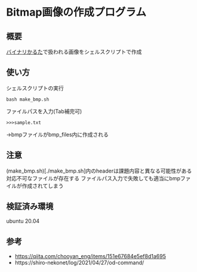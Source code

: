 # Bitmap画像の作成プログラム
## 概要    
[バイナリかるた](https://kozos.jp/binary-karuta/)で扱われる画像をシェルスクリプトで作成
## 使い方
シェルスクリプトの実行
```
bash make_bmp.sh
```
ファイルパスを入力(Tab補完可)  
```
>>>sample.txt
```
→bmpファイルがbmp_files内に作成される
## 注意
(make_bmp.sh)[./make_bmp.sh]内のheaderは課題内容と異なる可能性がある  
対応不可なファイルが存在する
ファイルパス入力で失敗しても適当にbmpファイルが作成されてしまう  
## 検証済み環境
ubuntu 20.04
## 参考
- https://qiita.com/chooyan_eng/items/151e67684e5ef8d1a695
- https://shiro-nekonet/log/2021/04/27/od-command/
